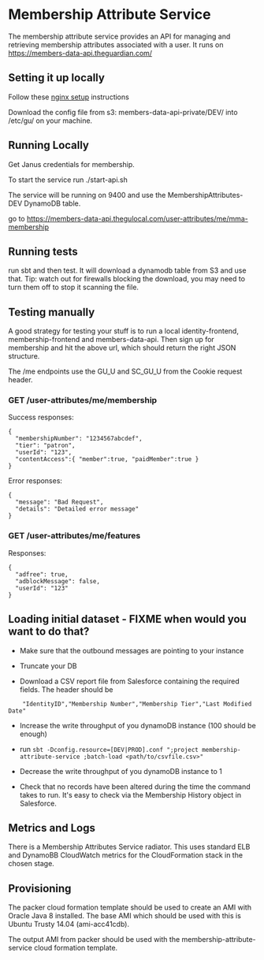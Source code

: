 # Membership Attribute Service

The membership attribute service provides an API for managing and retrieving membership attributes associated with a user. It runs on https://members-data-api.theguardian.com/

## Setting it up locally

Follow these [nginx setup](doc/nginx-setup.md) instructions

Download the config file from s3: members-data-api-private/DEV/ into /etc/gu/ on your machine.

## Running Locally

Get Janus credentials for membership.

To start the service run ./start-api.sh

The service will be running on 9400 and use the MembershipAttributes-DEV DynamoDB table.

go to https://members-data-api.thegulocal.com/user-attributes/me/mma-membership

## Running tests

run sbt and then test.  It will download a dynamodb table from S3 and use that.  Tip: watch out for firewalls blocking the download, you may need to turn them off to stop it scanning the file.

## Testing manually

A good strategy for testing your stuff is to run a local identity-frontend, membership-frontend and members-data-api.  Then sign up for membership and hit the above url, which should return the right JSON structure.

The /me endpoints use the GU_U and SC_GU_U from the Cookie request header.

### GET /user-attributes/me/membership

Success responses:

    {
      "membershipNumber": "1234567abcdef",
      "tier": "patron",
      "userId": "123",
      "contentAccess":{ "member":true, "paidMember":true }
    }

Error responses:

    {
      "message": "Bad Request",
      "details": "Detailed error message"
    }

### GET /user-attributes/me/features
Responses:

    {
      "adfree": true,
      "adblockMessage": false,
      "userId": "123"
    }

## Loading initial dataset - FIXME when would you want to do that?

- Make sure that the outbound messages are pointing to your instance

- Truncate your DB

- Download a CSV report file from Salesforce containing the required fields. The header should be

```
    "IdentityID","Membership Number","Membership Tier","Last Modified Date"
```

- Increase the write throughput of you dynamoDB instance (100 should be enough)

- run `sbt -Dconfig.resource=[DEV|PROD].conf ";project membership-attribute-service ;batch-load <path/to/csvfile.csv>"`

- Decrease the write throughput of you dynamoDB instance to 1

- Check that no records have been altered during the time the command takes to run. It's easy to check via the Membership History object in Salesforce.

## Metrics and Logs

There is a Membership Attributes Service radiator. This uses standard ELB and DynamoBB CloudWatch metrics for the CloudFormation stack in the chosen stage.

## Provisioning

The packer cloud formation template should be used to create an AMI with Oracle Java 8 installed. The base AMI which should be used with this is Ubuntu Trusty 14.04 (ami-acc41cdb).

The output AMI from packer should be used with the membership-attribute-service cloud formation template. 

